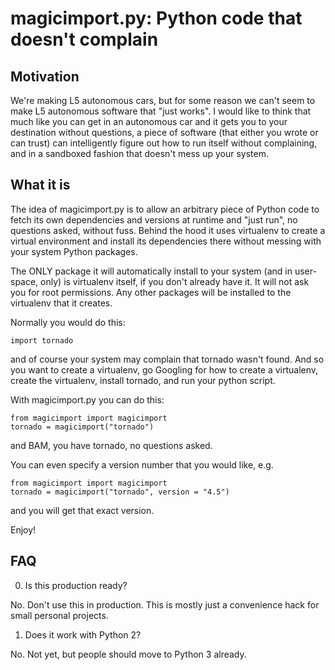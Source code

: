 # magicimport.py: Python code that doesn't complain

## Motivation

We're making L5 autonomous cars, but for some reason we can't seem to make L5 autonomous software that "just works". I would like to think that much like you can get in an autonomous car and it gets you to your destination without questions, a piece of software (that either you wrote or can trust) can intelligently figure out how to run itself without complaining, and in a sandboxed fashion that doesn't mess up your system.

## What it is

The idea of magicimport.py is to allow an arbitrary piece of Python code to fetch its own dependencies and versions at runtime and "just run", no questions asked, without fuss.
Behind the hood it uses virtualenv to create a virtual environment and install its dependencies there without messing with your system Python packages.

The ONLY package it will automatically install to your system (and in user-space, only) is virtualenv itself, if you don't already have it. It will not ask you for root permissions. Any other packages will be installed to the virtualenv that it creates.

Normally you would do this:
```
import tornado
```
and of course your system may complain that tornado wasn't found. And so you want to create a virtualenv, go Googling for how to create a virtualenv, create the virtualenv, install tornado, and run your python script.

With magicimport.py you can do this:
```
from magicimport import magicimport
tornado = magicimport("tornado")
```
and BAM, you have tornado, no questions asked.

You can even specify a version number that you would like, e.g.
```
from magicimport import magicimport
tornado = magicimport("tornado", version = "4.5")
```

and you will get that exact version.

Enjoy!

## FAQ

0. Is this production ready?

No. Don't use this in production. This is mostly just a convenience hack for small personal projects.

1. Does it work with Python 2?

No. Not yet, but people should move to Python 3 already.
